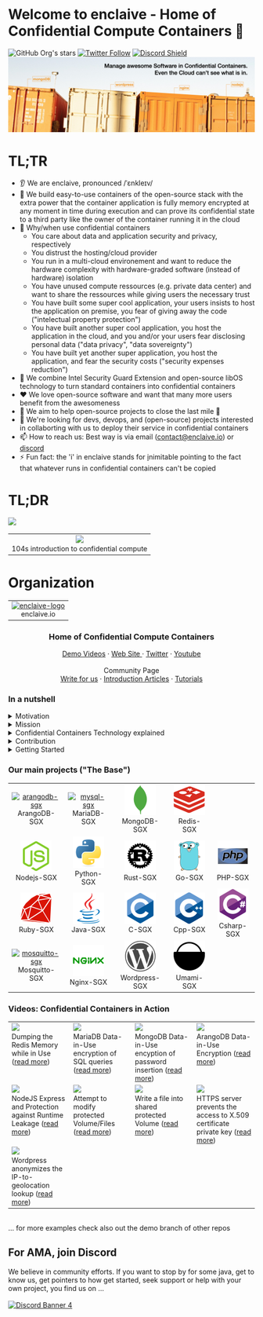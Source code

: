 # Welcome to enclaive - Home of Confidential Compute Containers 👋 

![GitHub Org's stars](https://img.shields.io/github/stars/enclaive?style=social)
[![Twitter Follow](https://img.shields.io/twitter/follow/enclaive_io?style=social)](https://twitter.com/enclaive_io)
[![Discord Shield](https://discordapp.com/api/guilds/1019995230130413668/widget.png?style=shield)](https://discord.com/invite/AqWbg7Aw?utm_source=Discord%20Widget&utm_medium=Connect)
![enclaive.io](/images/container.jpeg)


# TL;TR
* 👂 We are enclaive, pronounced /ˈɛnkleɪv/ 
* 🔭 We build easy-to-use containers of the open-source stack with the extra power that the container application is fully memory encrypted at any moment in time during execution and can prove its confidential state to a third party like the owner of the container running it in the cloud
* :100: Why/when use confidential containers
  * You care about data and application security and privacy, respectively
  * You distrust the hosting/cloud provider
  * You run in a multi-cloud environement and want to reduce the hardware complexity with hardware-graded software (instead of hardware) isolation
  * You have unused compute ressources (e.g. private data center) and want to share the ressources while giving users the necessary trust
  * You have built some super cool application, your users insists to host the application on premise, you fear of giving away the code ("intelectual property protection")
  * You have built another super cool application, you host the application in the cloud, and you and/or your users fear disclosing personal data ("data privacy", "data sovereignty")
  * You have built yet another super application, you host the application, and fear the security costs ("security expenses reduction")
* 🕺 We combine Intel Security Guard Extension and open-source libOS technology to turn standard containers into confidential containers
* ❤️ We love open-source software and want that many more users benefit from the awesomeness
* 🤝 We aim to help open-source projects to close the last mile :100:
* 🤔 We're looking for devs, devops, and (open-source) projects interested in collaborting with us to deploy their service in confidential containers
* 📫 How to reach us: Best way is via email (contact@enclaive.io) or  <a href="https://discord.com/invite/AqWbg7Aw?utm_source=Discord%20Widget&utm_medium=Connect">discord</a>
* ⚡ Fun fact: the 'i' in enclaive stands for <u>i</u>nimitable pointing to the fact that whatever runs in confidential containers can't be copied

# TL;DR
 <a href="https://www.youtube.com/channel/UChuBVOzH6WY7d31UcqMgMLg">
 <img src="https://img.shields.io/youtube/channel/views/UChuBVOzH6WY7d31UcqMgMLg?style=social">
 </a>
<table style="width:100%">
<tr>
    <td align="center" width:"25%">
        <a href="https://www.youtube.com/watch?v=LZ10X1AlnJs"><img src="https://img.youtube.com/vi/LZ10X1AlnJs/0.jpg"></img></a>
        <br>104s introduction to confidential compute</td> 
     </td>

 </tr>
 </table>
      

# Organization

<div align=center>
 <table>
    <tr> 
      <td align="center">
        <a href="https:/enclaive.io">
<img alt="enclaive-logo" height=64px src="https://avatars.githubusercontent.com/u/79869513">
</a>
        <br>enclaive.io</td>     
      </td>  
    </tr>
    </table>
</div>

<h3 align="center">Home of Confidential Compute Containers</h3>

  <p align="center">
    <a href="https://github.com/enclaive/.github/edit/main/profile/README.md#confidential-containers-in-action">Demo Videos</a>
    ·
    <a href="https:/enclaive.io">Web Site </a>
    ·
    <a href="https://twitter.com/enclaive_io">Twitter</a>
    ·
    <a href="https://www.youtube.com/channel/UChuBVOzH6WY7d31UcqMgMLg">Youtube</a>
    <br><br>
 Community Page
 <br>
     <a href=https://enclaive.io/community/write-for-enclaive/)">Write for us</a>
    ·
    <a href="https://enclaive.io/community/introduction-articles/">Introduction Articles</a>
    ·
    <a href="https://enclaive.io/community/tutorials">Tutorials</a>
    
                                            


### In a nutshell
<details>
<summary>Motivation </summary>
<br>
Let's be frank. Open-source software is awesome! So many projects have been created in the last decades that shaped the entire software industry. Even enterprises have realized the value and importance of open-source software. Instead of reinventing the wheel and writing proprietary software from scratch, enterprises deploy open-source software to build business applications. The enterprise-wide acceptance of open-source software has helped many community projects to establish a sustainable business model around, paving the ground to make a living out of a passionate idea. 
<br></br>
Open-source projects employ a variety of business models to solve the challenge of how to make money providing software that is by definition licensed free of charge. Each of these business strategies rests on the premise that users of open-source technologies are willing to purchase additional software features under proprietary licenses, or purchase other services or elements of value that complement the open-source software that is core to the business. This additional value can be, but not limited to, enterprise-grade features and up-time guarantees (often via a service-level agreement) to satisfy business or compliance requirements, performance and efficiency gains by features not yet available in the open source version, legal protection (e.g., indemnification from copyright or patent infringement), or professional support/training/consulting that are typical of proprietary software applications. 
<br></br>
In recent years we see a growing interest for <b>managed services</b>. Enterprises use the software without the burden of being in charge of the hosting infrastracture and its availability, as well as the updatability and security of the software. Although enterprises have numerous benefits from managed offerings, they are hesistant! The key reason is lack of control. Granting a third party the permission to manage software applications, raises a lot of trust, security, privacy and compliance issues what does not go along with enterprise policies. In some cases, in which IT resources are scarce, managed services are desperately desired, however they are ruled out strictly due to the named reasons. Software companies are thus left with the provisioning of first, second and third level support and are taken the ability to scale.
<br><br>
</details>
<details>
<summary>Mission </summary>
<br>
Our mission is to make open-source software deployable everywhere by everyone. By everyone we mean any individual, any business or any industry. By everywhere we mean any execution platform, be it private or be it public. 
We envision the further democratization of open-source software. The notion of free choice behind open-source software extends to free deployment. No one should be stopped from using open-source software anywhere. 
<br><br>
</details>
<details><summary>Confidential Containers Technology explained</summary>
    <br>
    <details><summary>TL;TR</summary>
    <br>
        Confidenital Containers execute programs with the addition that 
         <br>
         <ul>
          <li>at any moment in time throughout the execution the process runs in encrypted memory  </li>    
          <li>the authenticity of the confidential execution is verifiable </li>
        </ul>
        They are compatible with Docker, Docker Swarm and Kubernetes.
        <br><br>
    </details>
    <details><summary>A Primer: How does it work?</summary>
        <br>        
        <p>Hardware-graded Security</p>
        Confidential Containers leverage Intel's Security Guard Extension (SGX) technology, enriching the processor architecture with special registers for key storage and cryptoraphic algorithms as well as a memory management unit with the ability to allocate physical memory for encrypted processes, called enclaves. It is important to note solely the CPU has the capability to decrypt processes running in encrypted memory;  key material is generated at random during boot and inaccessible through software.
        <br><br>
        <p>Threat Model</p>
        Exactly the hardware-graded isolation fortifies program executions in untrusted environments. By design Confidential Containers protect enclaved processes against malicious/corrupted   
        <br>
        <ul>
        <li>nested applications </li>
        <li>hypervisor </li>
        <li>kernel </li>
        <li>bootloader </li>
        </ul>   
        caused by attacks leading to container esacalation including buffer overflow, return oriented programing, spectre, meltdown, rowhammer and various forms of rootkits. 
        <br><br>
        <p>Local and Remote Attestation</p>
        In untrusted execution environments memory encryption is insufficient. Malicious environments may replace the container before execution. To this end, confindential containers have a unique cryptographic identity. During the container build process the author signs the application. With the corresponding key material one can verify the authenticity of the confidential container. Local attestation is a supported cryptographic protocol to locally verify the container authenticity. Here, the CPU takes the role of a trusted auditor. It measures the fingerprint of the enclaved application. Remote attestation goes one step further and allows a client to verify the authenticity. The protocol resembles the concept of local attestation and generate a cryptographic report (kinda an X.509 certificate). The aim is proving to a remote party that the platform has executed the right container. Thus, the ideal use case for remote attestation is the assurance of proper container execution in public clouds.   
        <br><br>
        <p>Key Management and Key Provisioning</p>
        Confidential containers load like off-the-shelf containers a program into the memory before execution. While remote attestation safeguards the authenticity and integrity, the approach does not prevent the untrusted environment from scrutinizing the container including the file system. For example, a Web server container is typically packaged with the server's SSL/TLS certificate and secret key. In the light of untrusted environments this approach is vulnerable and requires additional measures. A rule of thumb is to avoid to include any secrets to the confidential container. As argued before, the untrusted environment may reverse engineer the secret from the container image. The solution chosen for confidential containers is to load the application into the encrypted memory without secrets. Before running the program a pre-main process loads from a key management server the secrets through a secure channel protocol, stores them in the enclave, and continues with the main execution. A bit more concrete, the key management server first remotely attests it talks to the right container and that the container is within encrypted memory before establishing a TLS connection into the enclave to transport the secrets. The protocol is referred to as secret key provisioning and aims to mutually authenticate key provider and container before sending the secret.  
        <br><br>
    </details>  
    <details><summary>Platform Prerequisites</summary>
        <br>    
        Confidential Containers require
        <br>
        <ul>
        <li>SGX2 enabled CPUs (Intel skylake and newer)</li>
        <li>installed drivers (streamlined in Linux kernel 5.11+)</li>
        <li>docker, docker-compose, kubernetes or compatible container platform
        </ul>   
    </details>  
     <br>
</details>
<details><summary>Contribution</summary>
    <br>   
    enclaive solicites any contribution that brings confidential containers to application. 
    Get in touch with us via email (contact@enclaive.io), twitter (enclaive_io) or discord.
    <br><br>
</details> 
<details><summary>Getting Started</summary>
    <br>    
   We suggest you look into the wiki (tbd) to familiarize with the underlying technology and get the first containers packaged by enclaive running.
   <br><br>
</details> 

### Our main projects ("The Base")

<table>
<tr>
    <td align="center">
    <a href="https://github.com/enclaive/enclaive-docker-arangodb-sgx">
        <img alt="arangodb-sgx" height=64px src="https://avatars.githubusercontent.com/u/5547849">
        </a> 
        <br>ArangoDB-SGX</td>  
    <td align="center">
         <a href="https://github.com/enclaive/enclaive-docker-mariadb-sgx">
             <img alt="mysql-sgx" height=64px src="https://www.vectorlogo.zone/logos/mariadb/mariadb-icon.svg">
        </a>
      <br>MariaDB-SGX</td>    
    <td align="center">
         <a href="https://github.com/enclaive/enclaive-docker-mongodb-sgx">
             <img alt="mongodb-sgx" height=64px src="https://raw.githubusercontent.com/devicons/devicon/master/icons/mongodb/mongodb-plain.svg">
        </a>
      <br>MongoDB-SGX</td>    
    <td align="center">
         <a href="https://github.com/enclaive/enclaive-docker-redis-sgx">
             <img alt="redis-sgx" height=64px src="https://raw.githubusercontent.com/devicons/devicon/master/icons/redis/redis-plain.svg">
        </a>
      <br>Redis-SGX</td> 
      <!--
    <td align="center">
         <a href="https://github.com/enclaive/enclaive-docker-sqlite-sgx">
        <img alt="sqlite-sgx" height=64px src="https://raw.githubusercontent.com/devicons/devicon/master/icons/sqlite/sqlite-original.svg">
        </a>
      <br>SQlite-SGX</td> 
      -->
</tr>
<tr>
 <td align="center">
     <a href="https://github.com/enclaive/enclaive-docker-nodejs-sgx">
      <img alt="nodejs-sgx" height=64px src="https://raw.githubusercontent.com/devicons/devicon/master/icons/nodejs/nodejs-plain.svg">
     </a>
      <br>Nodejs-SGX</td>   
     <td align="center">
      <a href="https://github.com/enclaive/enclaive-docker-python-sgx">
       <img alt="python-sgx" height=64px src="https://raw.githubusercontent.com/devicons/devicon/master/icons/python/python-original.svg">
      </a>
      <br>Python-SGX</td>     
    <td align="center">
     <a href="https://github.com/enclaive/enclaive-docker-rust-sgx">
     <img alt="rust-sgx" height=64px src="https://raw.githubusercontent.com/devicons/devicon/master/icons/rust/rust-plain.svg">
     </a>
      <br>Rust-SGX</td>   
    <td align="center">
     <a href="https://github.com/enclaive/enclaive-docker-go-sgx">
     <img alt="go-sgx" height=64px src="https://raw.githubusercontent.com/devicons/devicon/master/icons/go/go-original.svg">
     </a>
      <br>Go-SGX</td> 
      <td align="center">
     <a href="https://github.com/enclaive/enclaive-docker-php-sgx">
     <img alt="php-sgx" height=64px src="https://raw.githubusercontent.com/devicons/devicon/master/icons/php/php-original.svg">
     </a>
      <br>PHP-SGX</td> 
    </tr>
    <tr>
     <td align="center">
     <a href="https://github.com/enclaive/enclaive-docker-ruby-sgx">
     <img alt="ruby-sgx" height=64px src="https://raw.githubusercontent.com/devicons/devicon/master/icons/ruby/ruby-plain.svg">
     </a>
      <br>Ruby-SGX</td>
    <td align="center">
     <a href="https://github.com/enclaive/enclaive-docker-java-sgx">
     <img alt="java-sgx" height=64px src="https://raw.githubusercontent.com/devicons/devicon/master/icons/java/java-original.svg">
     </a>
      <br>Java-SGX</td> 
    <td align="center">
     <a href="https://github.com/enclaive/enclaive-docker-c-sgx">
     <img alt="c-sgx" height=64px src="https://raw.githubusercontent.com/devicons/devicon/master/icons/c/c-original.svg">
     </a>
     <br>C-SGX</td> 
     <td align="center">
     <a href="https://github.com/enclaive/enclaive-docker-cpp-sgx">
     <img alt="cplusplus-sgx" height=64px src="https://raw.githubusercontent.com/devicons/devicon/master/icons/cplusplus/cplusplus-original.svg">
     </a>
      <br>Cpp-SGX</td> 
     <td align="center">
     <a href="https://github.com/enclaive/enclaive-docker-cs-sgx">
     <img alt="csharp-sgx" height=64px src="https://raw.githubusercontent.com/devicons/devicon/master/icons/csharp/csharp-original.svg">
     </a>
      <br>Csharp-SGX</td> 
</tr>
<tr>      
    <td align="center">
     <a href="https://github.com/enclaive/enclaive-docker-mosquitto-sgx">
     <img alt="mosquitto-sgx" height=64px src="https://raw.githubusercontent.com/eclipse/mosquitto/master/logo/mosquitto-logo-min.svg">
     </a>
      <br>Mosquitto-SGX</td> 
          <td align="center">
     <a href="https://github.com/enclaive/enclaive-docker-nginx-sgx">
      <img alt="nginx-sgx" height=64px src="https://raw.githubusercontent.com/devicons/devicon/master/icons/nginx/nginx-original.svg">
     </a>
      <br>Nginx-SGX</td>    
    <td align="center">
     <a href="https://github.com/enclaive/enclaive-docker-wordpress-sgx">
     <img alt="wordpress-sgx" height=64px src="https://raw.githubusercontent.com/devicons/devicon/master/icons/wordpress/wordpress-plain.svg">
     </a>
      <br>Wordpress-SGX</td>
    <td align="center">
     <a href="https://github.com/enclaive/enclaive-docker-umami-sgx">
     <img alt="umami-sgx" height=64px src="https://raw.githubusercontent.com/umami-software/umami/master/public/safari-pinned-tab.svg">
     </a>
     <br>Umami-SGX</td>
</tr>
</table>

### Videos: Confidential Containers in Action
<table style="width:100%">
<tr> 
     <td width="25%" halign="center" valign="top">
      <a href="https://youtu.be/SoKIo0kIg_4"><img    src="https://img.youtube.com/vi/SoKIo0kIg_4/0.jpg"></img></a>
        <br>Dumping the Redis Memory while in Use (<a href="https://github.com/enclaive/enclaive-docker-redis-sgx/tree/demo">read more</a>)</td>
     <td width="25%" halign="center" valign="top">
         <a href="https://youtu.be/PI2PosrdrCk"><img  src="https://img.youtube.com/vi/PI2PosrdrCk/0.jpg"</img></a>
         <br>MariaDB Data-in-Use encryption of SQL queries (<a href="https://github.com/enclaive/enclaive-docker-mariadb-sgx/tree/demo">read more</a>)
    </td>
     <td width="25%" halign="center" valign="top">
        <a href="https://www.youtube.com/watch?v=3FCULfBqFN0"><img  src="https://img.youtube.com/vi/3FCULfBqFN0/0.jpg"</img></a>
        <br>MongoDB Data-in-Use encyption of password insertion (<a href="https://github.com/enclaive/enclaive-docker-mongodb-sgx/tree/demo">read more</a>)
         <td width="25%" halign="center" valign="top">
      <a href="https://youtu.be/v0CmPF9YzQ4"><img    src="https://img.youtube.com/vi/v0CmPF9YzQ4/0.jpg"></img></a>
        <br>ArangoDB Data-in-Use Encryption (<a href="https://github.com/enclaive/enclaive-docker-arangodb-sgx/tree/demo">read more</a>)</td>
        <tr>
        <td width="25%" halign="center" valign="top">
        <a href="https://youtu.be/Q9EGCAQUC4U"><img  src="https://img.youtube.com/vi/Q9EGCAQUC4U/0.jpg"></img></a>
        <br>NodeJS Express and Protection against Runtime Leakage (<a href="https://github.com/enclaive/enclaive-docker-nodejs-sgx/tree/demo">read more</a>)</td>
               <td width="25%" halign="center" valign="top">
      <a href="https://youtu.be/RnZjhZinOE8"><img    src="https://img.youtube.com/vi/RnZjhZinOE8/0.jpg"></img></a>
        <br>Attempt to modify protected Volume/Files (<a href="https://github.com/enclaive/enclaive-docker-cs-sgx/tree/demo">read more</a>)</td>
       <td width="25%" halign="center" valign="top">
      <a href="https://youtu.be/KrFgXp5BelI"><img    src="https://img.youtube.com/vi/KrFgXp5BelI/0.jpg"></img></a>
        <br>Write a file into shared protected Volume (<a href="https://github.com/enclaive/enclaive-docker-ruby-sgx/tree/demo">read more</a>)</td>
                                                                                                                               <td width="25%" halign="center" valign="top">
      <a href="https://www.youtube.com/watch?v=GCe4HKyq1X0"><img    src="https://img.youtube.com/vi/GCe4HKyq1X0/0.jpg"></img></a>
        <br>HTTPS server prevents the access to X.509 certificate private key (<a href="https://github.com/enclaive/enclaive-docker-go-sgx/tree/demo">read more</a>)
     </td>
                                                                                                                                                     </tr><tr>
                                                                                                                                                             <td width="25%" halign="center" valign="top">
        <a href="https://www.youtube.com/watch?v=DbxZuflYtC8"><img  src="https://img.youtube.com/vi/DbxZuflYtC8/0.jpg"></img></a>
        <br>Wordpress anonymizes the IP-to-geolocation lookup (<a href="https://github.com/enclaive/enclaive-docker-wordpress-sgx/tree/demo">read more</a>)</td></tr>                                                                                                                                   
                                                                                                                                            </table> <br> ... for more examples check also out the demo branch of other repos 
   
   
## For AMA, join Discord 

We believe in community efforts. If you want to stop by for some java, get to know us, get pointers to how get started, seek support or help with your own project, you find us on ...
<br>
<br>
<a href="https://discord.com/invite/AqWbg7Aw?utm_source=Discord%20Widget&utm_medium=Connect">
<img src="https://discordapp.com/api/guilds/1019995230130413668/widget.png?style=banner4" alt="Discord Banner 4"/>
</a>      
